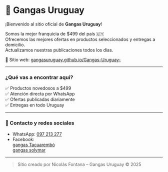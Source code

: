 # 🛒 Gangas Uruguay

¡Bienvenido al sitio oficial de **Gangas Uruguay**!

Somos la mejor franquicia de $499 del país 🇺🇾  
Ofrecemos las mejores ofertas en productos seleccionados y entregas a domicilio.  
Actualizamos nuestras publicaciones todos los días.

🔗 Sitio web: [gangasuruguay.github.io/Gangas-Uruguay-](https://gangasuruguay.github.io/Gangas-Uruguay-/)

---

### ¿Qué vas a encontrar aquí?

✅ Productos novedosos a $499  
✅ Atención directa por WhatsApp  
✅ Ofertas publicadas diariamente  
✅ Entregas en todo Uruguay

---

### 📲 Contacto y redes sociales

- WhatsApp: [097 213 277](https://wa.me/59897213277)  
- Facebook:  
  [gangas Tacuarembó](https://www.facebook.com/share/1YoChsDWQq/?mibextid=wwXIfr)  
  [gangas solymar](https://www.facebook.com/share/196KdGnENq/?mibextid=wwXIfr)

---

> Sitio creado por Nicolás Fontana – Gangas Uruguay © 2025


